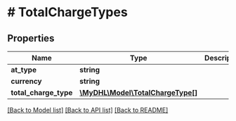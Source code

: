 # # TotalChargeTypes

## Properties

Name | Type | Description | Notes
------------ | ------------- | ------------- | -------------
**at_type** | **string** |  | [optional]
**currency** | **string** |  | [optional]
**total_charge_type** | [**\MyDHL\Model\TotalChargeType[]**](TotalChargeType.md) |  | [optional]

[[Back to Model list]](../../README.md#models) [[Back to API list]](../../README.md#endpoints) [[Back to README]](../../README.md)
